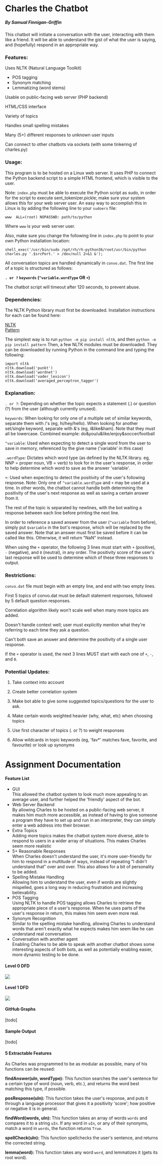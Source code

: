 # Charles the Chatbot
<h5>By Samual Finnigan-Griffin</h5>


This chatbot will initiate a conversation with the user, interacting with them like a friend. It will be able to understand the gist of what the user is saying, and (hopefully) respond in an appropriate way.


<h3>Features:</h3>
Uses NLTK (Natural Language Toolkit)
<ul>
	<li>POS tagging</li>
	<li>Synonym matching</li>
	<li>Lemmatizing (word stems)</li>
</ul>

Usable on public-facing web server (PHP backend)

HTML/CSS interface

Variety of topics

Handles small spelling mistakes

Many (5+) different responses to unknown user inputs

Can connect to other chatbots via sockets (with some tinkering of charles.py)


<h3>Usage:</h3>

This program is to be hosted on a Linux web server. It uses PHP to connect the Python backend script to a simple HTML frontend, which is visible to the user.

Note: `index.php` must be able to execute the Python script as sudo, in order for the script to execute sent_tokenizer.pickle; make sure your system allows this for your web server user. An easy way to accomplish this in Linux is by adding the following line to your `sudoers` file:

`www  ALL=(root) NOPASSWD: path/to/python`

Where `www` is your web server user.

Also, make sure you change the following line in `index.php` to point to your own Python installation location:

`shell_exec('/usr/bin/sudo /opt/rh/rh-python36/root/usr/bin/python charles.py '.$srcPort.' > /dev/null 2>&1 &');`

All conversation topics are handled dynamically in `convo.dat`. The first line of a topic is structured as follows:

<b>`. or ?` `keywords` (`^variable.wordType` OR `+`)</b>

The chatbot script will timeout after 120 seconds, to prevent abuse.


<h3>Dependencies:</h3>
The NLTK Python library must first be downloaded. Installation instructions for each can be found here:

<a href="https://www.nltk.org/install.html">NLTK</a></br>
<a href="https://github.com/clips/pattern#installation">Pattern</a>

The simplest way is to run `python -m pip install nltk`, and then `python -m pip install pattern`
Then, a few NLTK modules must be downloaded. They can be downloaded by running Python in the command line and typing the following:

```
import nltk
nltk.download('punkt')
nltk.download('wordnet')
nltk.download('vader_lexicon')
nltk.download('averaged_perceptron_tagger')
```


<h3>Explanation:</h3>

`. or ?`: Depending on whether the topic expects a statement (.) or question (?) from the user (although currently unused).

`keywords`: When looking for only one of a multiple set of similar keywords, separate them with /'s (eg, hi/hey/hello). When looking for another set/single keyword, separate with &'s (eg, i&like&ham). Note that they must all be lowercase. Combined example: do&you/u&like/enjoy&soccer/football

`^variable`: Used when expecting to detect a single word from the user to save in memory, referenced by the give name ('variable' in this case)

`.wordType`: Dictates which word type (as defined by the NLTK library. eg, NNP = proper noun, VB = verb) to look for in the user's response, in order to help determine which word to save as the answer 'variable'.

`+`: Used when expecting to detect the positivity of the user's following response.
Note: Only one of `^variable.wordType` and `+` may be used at a time. In other words, the chatbot cannot handle both determining the positivity of the user's next response as well as saving a certain answer from it.

The rest of the topic is separated by newlines, with the bot waiting a response between each line before printing the next line.

In order to reference a saved answer from the user (`^variable` from before), simply put `$variable` in the bot's response, which will be replaced by the saved answer. Note that an answer must first be saved before it can be called like this. Otherwise, it will return "NaN" instead.

When using the `+` operator, the following 3 lines must start with `+` (positive), `-` (negative), and `0` (neutral), in any order. The positivity score of the user's last response will be used to determine which of these three responses to output.


<h3>Restrictions:</h3>

`convo.dat` file must begin with an empty line, and end with two empty lines.

First 5 topics of convo.dat must be default statement responses, followed by 5 default question responses.

Correlation algorithm likely won't scale well when many more topics are added.

Doesn't handle context well; user must explicitly mention what they're referring to each time they ask a question.

Can't both save an answer and determine the positivity of a single user response.

If the `+` operator is used, the next 3 lines MUST start with each one of `+`, `-`, and `0`.


<h3>Potential Updates:</h3>

1. Take context into account

2. Create better correlation system

3. Make bot able to give some suggested topics/questions for the user to ask.

4. Make certain words weighted heavier (why, what, etc) when choosing topics

5. Use first character of topics (. or ?) to weight responses

6. Allow wildcards in topic keywords (eg, 'fav*' matches fave, favorite, and favourite) or look up synonyms



<h1>Assignment Documentation</h1>


<h4>Feature List</h4>

<ul>
<li>GUI</li>
This allowed the chatbot system to look much more appealing to an average user, and further helped the 'friendly' aspect of the bot.
<li>Web Server Backend</li>
By allowing Charles to be hosted on a public-facing web server, it makes him much more accessible, as instead of having to give someone a program they have to set up and run in an interpreter, they can simply enter a web address into their browser.
<li>Extra Topics</li>
Adding more topics makes the chatbot system more diverse, able to respond to users in a wider array of situations. This makes Charles seem more realistic
<li>5+ Reasonable Responses</li>
When Charles doesn't understand the user, it's more user-friendly for him to respond in a multitude of ways, instead of repeating "I didn't understand that" over and over. This also allows for a bit of personality to be added.
<li>Spelling Mistake Handling</li>
Allowing him to understand the user, even if words are slightly mispelled, goes a long way in reducing frustration and increasing believability.
<li>POS Tagging</li>
Using NLTK to handle POS tagging allows Charles to retrieve the appropriate piece of a user's response. When he uses parts of the user's response in return, this makes him seem even more real.
<li>Synonym Recognition</li>
Similar to the spelling mistake handling, allowing Charles to understand words that aren't exactly what he expects makes him seem like he can understand real conversation.
<li>Conversation with another agent</li>
Enabling Charles to be able to speak with another chatbot shows some interesting aspects of both bots, as well as potentially enabling easier, more dynamic testing to be done.
</ul>


<h4>Level 0 DFD</h4>
<img src="https://finnigan.me/chatbot/DFD0.png?1">

<h4>Level 1 DFD</h4>
<img src="https://finnigan.me/chatbot/DFD1.png?1">

<h4>GitHub Graphs</h4>
[todo]

<h4>Sample Output</h4>
[todo]


<h4>5 Extractable Features</h4>
As Charles was programmed to be as modular as possible, many of his functions can be reused:


<b>findAnswer(uIn, wordType):</b>
This function searches the user's sentence for a certain type of word (noun, verb, etc.), and returns the word best matching this type, if possible.

<b>posResponse(uIn):</b>
This function takes the user's response, and puts it through a language processor that gives it a positivity 'score'; how positive or negative it is in general.

<b>findWord(words, uIn):</b>
This function takes an array of words `words` and compares it to a string `uIn`. If any word in `uIn`, or any of their synonyms, match a word in `words`, the function returns `True`.

<b>spellCheck(uIn):</b>
This function spellchecks the user's sentence, and returns the corrected string.

<b>lemma(word):</b>
This function takes any word `word`, and lemmatizes it (gets its root word).